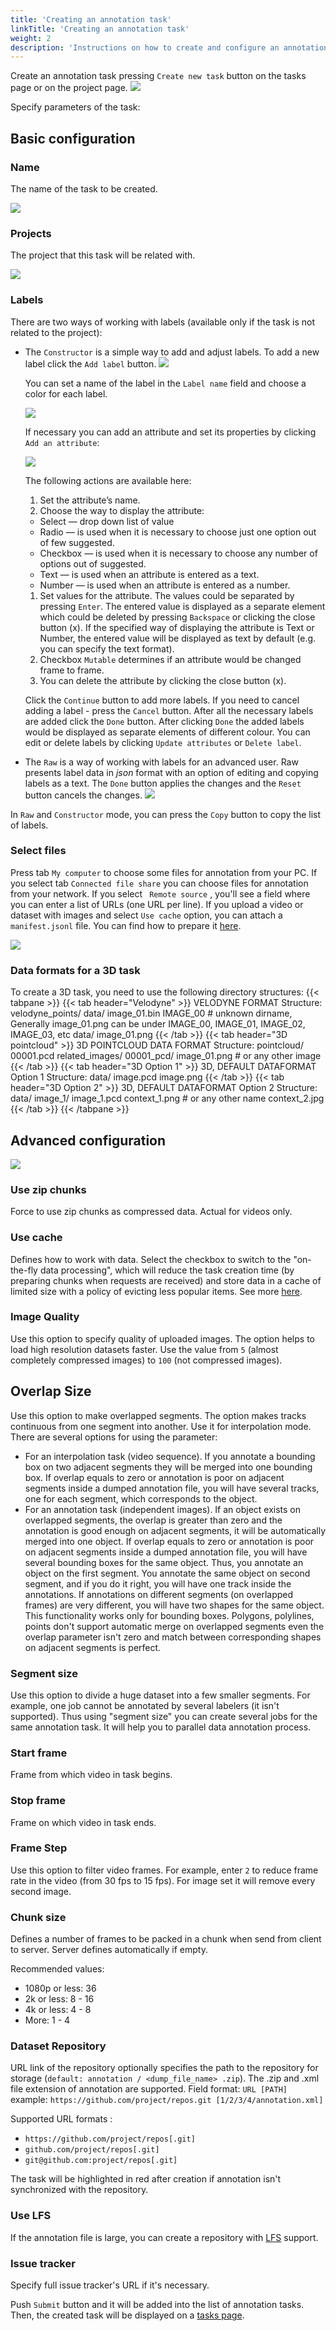 ```yaml
---
title: 'Creating an annotation task'
linkTitle: 'Creating an annotation task'
weight: 2
description: 'Instructions on how to create and configure an annotation task.'
---
```


Create an annotation task pressing `Create new task` button on the tasks page or on the project page.
   ![](/images/image004.jpg)

Specify parameters of the task:

## Basic configuration

### Name

The name of the task to be created.

![](/images/image005.jpg)

### Projects

The project that this task will be related with.

![](/images/image193.jpg)

### Labels

There are two ways of working with labels (available only if the task is not related to the project):

- The `Constructor` is a simple way to add and adjust labels. To add a new label click the `Add label` button.
  ![](/images/image123.jpg)

  You can set a name of the label in the `Label name` field and choose a color for each label.

  ![](/images/image124.jpg)

  If necessary you can add an attribute and set its properties by clicking `Add an attribute`:

  ![](/images/image125.jpg)

  The following actions are available here:

  1. Set the attribute’s name.
  1. Choose the way to display the attribute:
    - Select — drop down list of value
    - Radio — is used when it is necessary to choose just one option out of few suggested.
    - Checkbox — is used when it is necessary to choose any number of options out of suggested.
    - Text — is used when an attribute is entered as a text.
    - Number — is used when an attribute is entered as a number.
  1. Set values for the attribute. The values could be separated by pressing `Enter`.
    The entered value is displayed as a separate element which could be deleted
    by pressing `Backspace` or clicking the close button (x).
    If the specified way of displaying the attribute is Text or Number,
    the entered value will be displayed as text by default (e.g. you can specify the text format).
  1. Checkbox `Mutable` determines if an attribute would be changed frame to frame.
  1. You can delete the attribute by clicking the close button (x).

  Click the `Continue` button to add more labels.
  If you need to cancel adding a label - press the `Cancel` button.
  After all the necessary labels are added click the `Done` button.
  After clicking `Done` the added labels would be displayed as separate elements of different colour.
  You can edit or delete labels by clicking `Update attributes` or `Delete label`.

- The `Raw` is a way of working with labels for an advanced user.
  Raw presents label data in _json_ format with an option of editing and copying labels as a text.
  The `Done` button applies the changes and the `Reset` button cancels the changes.
  ![](/images/image126.jpg)

In `Raw` and `Constructor` mode, you can press the `Copy` button to copy the list of labels.

### Select files

Press tab `My computer` to choose some files for annotation from your PC.
If you select tab `Connected file share` you can choose files for annotation from your network.
If you select ` Remote source` , you'll see a field where you can enter a list of URLs (one URL per line).
If you upload a video or dataset with images and select `Use cache` option, you can attach a `manifest.jsonl` file.
You can find how to prepare it [here](/docs/manual/advanced/dataset_manifest/).

![](/images/image127.jpg)

### Data formats for a 3D task

To create a 3D task, you need to use the following directory structures:
{{< tabpane >}}
{{< tab header="Velodyne" >}}
VELODYNE FORMAT
Structure:
  velodyne_points/
      data/
          image_01.bin
  IMAGE_00  # unknown dirname, Generally image_01.png can be under IMAGE_00, IMAGE_01, IMAGE_02, IMAGE_03, etc
      data/
          image_01.png
{{< /tab >}}
{{< tab header="3D pointcloud" >}}
3D POINTCLOUD DATA FORMAT
Structure:
  pointcloud/
      00001.pcd
  related_images/
      00001_pcd/
          image_01.png # or any other image
{{< /tab >}}
{{< tab header="3D Option 1" >}}
3D, DEFAULT DATAFORMAT Option 1
Structure:
data/
  image.pcd
  image.png
{{< /tab >}}
{{< tab header="3D Option 2" >}}
3D, DEFAULT DATAFORMAT Option 2
Structure:
  data/
    image_1/
        image_1.pcd
        context_1.png  # or any other name
        context_2.jpg
{{< /tab >}}
{{< /tabpane >}}

## Advanced configuration

![](/images/image128_use_cache.jpg)

### Use zip chunks

Force to use zip chunks as compressed data. Actual for videos only.

### Use cache

Defines how to work with data. Select the checkbox to switch to the "on-the-fly data processing",
which will reduce the task creation time (by preparing chunks when requests are received)
and store data in a cache of limited size with a policy of evicting less popular items.
See more [here](/docs/manual/advanced/data_on_fly/).

### Image Quality

Use this option to specify quality of uploaded images.
The option helps to load high resolution datasets faster.
Use the value from `5` (almost completely compressed images) to `100` (not compressed images).

## Overlap Size

Use this option to make overlapped segments.
The option makes tracks continuous from one segment into another.
Use it for interpolation mode. There are several options for using the parameter:

- For an interpolation task (video sequence).
  If you annotate a bounding box on two adjacent segments they will be merged into one bounding box.
  If overlap equals to zero or annotation is poor on adjacent segments inside a dumped annotation file,
  you will have several tracks, one for each segment, which corresponds to the object.
- For an annotation task (independent images).
  If an object exists on overlapped segments, the overlap is greater than zero
  and the annotation is good enough on adjacent segments, it will be automatically merged into one object.
  If overlap equals to zero or annotation is poor on adjacent segments inside a dumped annotation file,
  you will have several bounding boxes for the same object.
  Thus, you annotate an object on the first segment.
  You annotate the same object on second segment, and if you do it right, you
  will have one track inside the annotations.
  If annotations on different segments (on overlapped frames)
  are very different, you will have two shapes for the same object.
  This functionality works only for bounding boxes.
  Polygons, polylines, points don't support automatic merge on overlapped segments
  even the overlap parameter isn't zero and match between corresponding shapes on adjacent segments is perfect.

### Segment size

Use this option to divide a huge dataset into a few smaller segments.
For example, one job cannot be annotated by several labelers (it isn't supported).
Thus using "segment size" you can create several jobs for the same annotation task.
It will help you to parallel data annotation process.

### Start frame

Frame from which video in task begins.

### Stop frame

Frame on which video in task ends.

### Frame Step

Use this option to filter video frames.
For example, enter `2` to reduce frame rate in the video (from 30 fps to 15 fps).
For image set it will remove every second image.

### Chunk size

Defines a number of frames to be packed in a chunk when send from client to server.
Server defines automatically if empty.

Recommended values:

- 1080p or less: 36
- 2k or less: 8 - 16
- 4k or less: 4 - 8
- More: 1 - 4

### Dataset Repository

URL link of the repository optionally specifies the path to the repository for storage
(`default: annotation / <dump_file_name> .zip`).
The .zip and .xml file extension of annotation are supported.
Field format: `URL [PATH]` example: `https://github.com/project/repos.git [1/2/3/4/annotation.xml]`

Supported URL formats :

- `https://github.com/project/repos[.git]`
- `github.com/project/repos[.git]`
- `git@github.com:project/repos[.git]`

The task will be highlighted in red after creation if annotation isn't synchronized with the repository.

### Use LFS

If the annotation file is large, you can create a repository with
[LFS](https://git-lfs.github.com/) support.

### Issue tracker

Specify full issue tracker's URL if it's necessary.

Push `Submit` button and it will be added into the list of annotation tasks.
Then, the created task will be displayed on a [tasks page](/docs/manual/basics/tasks-page/).
